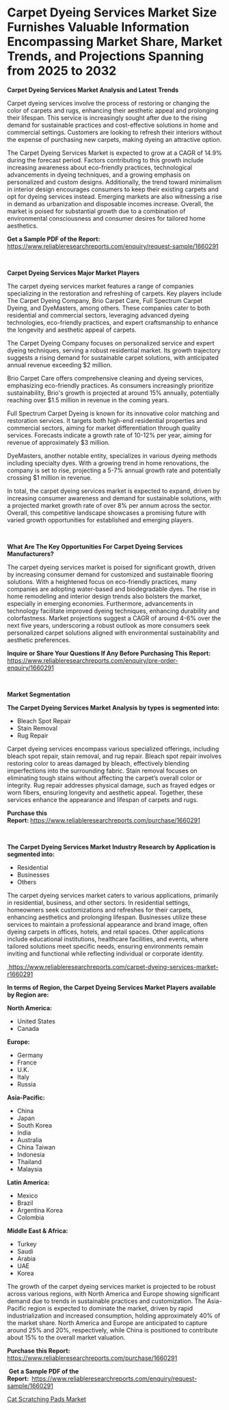 <p><h1>Carpet Dyeing Services Market Size Furnishes Valuable Information Encompassing Market Share, Market Trends, and Projections Spanning from 2025 to 2032</h1></p><p><strong>Carpet Dyeing Services Market Analysis and Latest Trends</strong></p>
<p><p>Carpet dyeing services involve the process of restoring or changing the color of carpets and rugs, enhancing their aesthetic appeal and prolonging their lifespan. This service is increasingly sought after due to the rising demand for sustainable practices and cost-effective solutions in home and commercial settings. Customers are looking to refresh their interiors without the expense of purchasing new carpets, making dyeing an attractive option.</p><p>The Carpet Dyeing Services Market is expected to grow at a CAGR of 14.9% during the forecast period. Factors contributing to this growth include increasing awareness about eco-friendly practices, technological advancements in dyeing techniques, and a growing emphasis on personalized and custom designs. Additionally, the trend toward minimalism in interior design encourages consumers to keep their existing carpets and opt for dyeing services instead. Emerging markets are also witnessing a rise in demand as urbanization and disposable incomes increase. Overall, the market is poised for substantial growth due to a combination of environmental consciousness and consumer desires for tailored home aesthetics.</p></p>
<p><strong>Get a Sample PDF of the Report:&nbsp;</strong> <a href="https://www.reliableresearchreports.com/enquiry/request-sample/1660291?utm_campaign=2333&utm_medium=2&utm_source=Github&utm_content=ia&utm_term=08022025&utm_id=carpet-dyeing-services">https://www.reliableresearchreports.com/enquiry/request-sample/1660291</a></p>
<p>&nbsp;</p>
<p><strong>Carpet Dyeing Services Major Market Players</strong></p>
<p><p>The carpet dyeing services market features a range of companies specializing in the restoration and refreshing of carpets. Key players include The Carpet Dyeing Company, Brio Carpet Care, Full Spectrum Carpet Dyeing, and DyeMasters, among others. These companies cater to both residential and commercial sectors, leveraging advanced dyeing technologies, eco-friendly practices, and expert craftsmanship to enhance the longevity and aesthetic appeal of carpets.</p><p>The Carpet Dyeing Company focuses on personalized service and expert dyeing techniques, serving a robust residential market. Its growth trajectory suggests a rising demand for sustainable carpet solutions, with anticipated annual revenue exceeding $2 million.</p><p>Brio Carpet Care offers comprehensive cleaning and dyeing services, emphasizing eco-friendly practices. As consumers increasingly prioritize sustainability, Brio's growth is projected at around 15% annually, potentially reaching over $1.5 million in revenue in the coming years.</p><p>Full Spectrum Carpet Dyeing is known for its innovative color matching and restoration services. It targets both high-end residential properties and commercial sectors, aiming for market differentiation through quality services. Forecasts indicate a growth rate of 10-12% per year, aiming for revenue of approximately $3 million.</p><p>DyeMasters, another notable entity, specializes in various dyeing methods including specialty dyes. With a growing trend in home renovations, the company is set to rise, projecting a 5-7% annual growth rate and potentially crossing $1 million in revenue.</p><p>In total, the carpet dyeing services market is expected to expand, driven by increasing consumer awareness and demand for sustainable solutions, with a projected market growth rate of over 8% per annum across the sector. Overall, this competitive landscape showcases a promising future with varied growth opportunities for established and emerging players.</p></p>
<p>&nbsp;</p>
<p><strong>What Are The Key Opportunities For Carpet Dyeing Services Manufacturers?</strong></p>
<p><p>The carpet dyeing services market is poised for significant growth, driven by increasing consumer demand for customized and sustainable flooring solutions. With a heightened focus on eco-friendly practices, many companies are adopting water-based and biodegradable dyes. The rise in home remodeling and interior design trends also bolsters the market, especially in emerging economies. Furthermore, advancements in technology facilitate improved dyeing techniques, enhancing durability and colorfastness. Market projections suggest a CAGR of around 4-6% over the next five years, underscoring a robust outlook as more consumers seek personalized carpet solutions aligned with environmental sustainability and aesthetic preferences.</p></p>
<p><strong>Inquire or Share Your Questions If Any Before Purchasing This Report:</strong> <a href="https://www.reliableresearchreports.com/enquiry/pre-order-enquiry/1660291?utm_campaign=2333&utm_medium=2&utm_source=Github&utm_content=ia&utm_term=08022025&utm_id=carpet-dyeing-services">https://www.reliableresearchreports.com/enquiry/pre-order-enquiry/1660291</a></p>
<p>&nbsp;</p>
<p><strong>Market Segmentation</strong></p>
<p><strong>The Carpet Dyeing Services Market Analysis by types is segmented into:</strong></p>
<p><ul><li>Bleach Spot Repair</li><li>Stain Removal</li><li>Rug Repair</li></ul></p>
<p><p>Carpet dyeing services encompass various specialized offerings, including bleach spot repair, stain removal, and rug repair. Bleach spot repair involves restoring color to areas damaged by bleach, effectively blending imperfections into the surrounding fabric. Stain removal focuses on eliminating tough stains without affecting the carpet’s overall color or integrity. Rug repair addresses physical damage, such as frayed edges or worn fibers, ensuring longevity and aesthetic appeal. Together, these services enhance the appearance and lifespan of carpets and rugs.</p></p>
<p><strong>Purchase this Report:&nbsp;</strong><a href="https://www.reliableresearchreports.com/purchase/1660291?utm_campaign=2333&utm_medium=2&utm_source=Github&utm_content=ia&utm_term=08022025&utm_id=carpet-dyeing-services">https://www.reliableresearchreports.com/purchase/1660291</a></p>
<p>&nbsp;</p>
<p><strong>The Carpet Dyeing Services Market Industry Research by Application is segmented into:</strong></p>
<p><ul><li>Residential</li><li>Businesses</li><li>Others</li></ul></p>
<p><p>The carpet dyeing services market caters to various applications, primarily in residential, business, and other sectors. In residential settings, homeowners seek customizations and refreshes for their carpets, enhancing aesthetics and prolonging lifespan. Businesses utilize these services to maintain a professional appearance and brand image, often dyeing carpets in offices, hotels, and retail spaces. Other applications include educational institutions, healthcare facilities, and events, where tailored solutions meet specific needs, ensuring environments remain inviting and functional while reflecting individual or corporate identity.</p></p>
<p><a href="https://www.reliableresearchreports.com/carpet-dyeing-services-market-r1660291?utm_campaign=2333&utm_medium=2&utm_source=Github&utm_content=ia&utm_term=08022025&utm_id=carpet-dyeing-services">&nbsp;https://www.reliableresearchreports.com/carpet-dyeing-services-market-r1660291</a></p>
<p><strong>In terms of Region, the Carpet Dyeing Services Market Players available by Region are:</strong></p>
<p>
    <p> <strong> North America: </strong>
        <ul>
            <li>United States</li>
            <li>Canada</li>
        </ul>
        </p> 
    <p> <strong> Europe: </strong>
        <ul>
            <li>Germany</li>
            <li>France</li>
            <li>U.K.</li>
            <li>Italy</li>
            <li>Russia</li>
        </ul>
        </p> 
    <p> <strong> Asia-Pacific: </strong>
        <ul>
            <li>China</li>
            <li>Japan</li>
            <li>South Korea</li>
            <li>India</li>
            <li>Australia</li>
            <li>China Taiwan</li>
            <li>Indonesia</li>
            <li>Thailand</li>
            <li>Malaysia</li>
        </ul>
        </p> 
    <p> <strong> Latin America: </strong>
        <ul>
            <li>Mexico</li>
            <li>Brazil</li>
            <li>Argentina Korea</li>
            <li>Colombia</li>
        </ul>
        </p> 
    <p> <strong> Middle East & Africa: </strong>
        <ul>
            <li>Turkey</li>
            <li>Saudi</li>
            <li>Arabia</li>
            <li>UAE</li>
            <li>Korea</li>
        </ul>
    </p>
    </p>
<p><p>The growth of the carpet dyeing services market is projected to be robust across various regions, with North America and Europe showing significant demand due to trends in sustainable practices and customization. The Asia-Pacific region is expected to dominate the market, driven by rapid industrialization and increased consumption, holding approximately 40% of the market share. North America and Europe are anticipated to capture around 25% and 20%, respectively, while China is positioned to contribute about 15% to the overall market valuation.</p></p>
<p><strong>Purchase this Report: </strong><a href="https://www.reliableresearchreports.com/purchase/1660291?utm_campaign=2333&utm_medium=2&utm_source=Github&utm_content=ia&utm_term=08022025&utm_id=carpet-dyeing-services">https://www.reliableresearchreports.com/purchase/1660291</a></p>
<p>&nbsp;<strong>Get a Sample PDF of the Report:&nbsp;&nbsp;</strong><a href="https://www.reliableresearchreports.com/enquiry/request-sample/1660291?utm_campaign=2333&utm_medium=2&utm_source=Github&utm_content=ia&utm_term=08022025&utm_id=carpet-dyeing-services">https://www.reliableresearchreports.com/enquiry/request-sample/1660291</a></p>
<p><strong></strong></p>
<p><p><a href="https://github.com/yankimber90yankim/Market-Research-Report-List-1/blob/main/cat-scratching-pads-market.md?utm_campaign=2333&utm_medium=2&utm_source=Github&utm_content=ia&utm_term=08022025&utm_id=carpet-dyeing-services">Cat Scratching Pads Market</a></p></p>